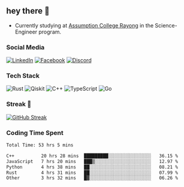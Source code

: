 ## hey there 👋

- Currently studying at [Assumption College Rayong](https://www.acr.ac.th) in the Science-Engineer program.

### Social Media

[![LinkedIn](https://img.shields.io/badge/linkedin-%230077B5.svg?style=for-the-badge&logo=linkedin&logoColor=white)](https://www.linkedin.com/in/kiattisakbeaw/)
[![Facebook](https://img.shields.io/badge/Facebook-%231877F2.svg?style=for-the-badge&logo=Facebook&logoColor=white)](https://www.facebook.com/kiattisakbeawsanburee)
[![Discord](https://img.shields.io/badge/Discord-%235865F2.svg?style=for-the-badge&logo=discord&logoColor=white)](https://discord.gg/dgRsHb5duc)

### Tech Stack
![Rust](https://img.shields.io/badge/rust-%23000000.svg?style=for-the-badge&logo=rust&logoColor=white)
![Qiskit](https://img.shields.io/badge/Qiskit-%236929C4.svg?style=for-the-badge&logo=Qiskit&logoColor=white)
![C++](https://img.shields.io/badge/c++-%2300599C.svg?style=for-the-badge&logo=c%2B%2B&logoColor=white)
![TypeScript](https://img.shields.io/badge/typescript-%23007ACC.svg?style=for-the-badge&logo=typescript&logoColor=white)
![Go](https://img.shields.io/badge/go-%2300ADD8.svg?style=for-the-badge&logo=go&logoColor=white)


### Streak 🚀
[![GitHub Streak](https://streak-stats.demolab.com?user=beawkiattisak&theme=dark&hide_border=true)](https://git.io/streak-stats)
</div>

### Coding Time Spent
<!--START_SECTION:waka-->

```txt
Total Time: 53 hrs 5 mins

C++          20 hrs 28 mins  █████████░░░░░░░░░░░░░░░░   36.15 %
JavaScript   7 hrs 20 mins   ███▒░░░░░░░░░░░░░░░░░░░░░   12.97 %
Python       4 hrs 38 mins   ██░░░░░░░░░░░░░░░░░░░░░░░   08.21 %
Rust         4 hrs 31 mins   ██░░░░░░░░░░░░░░░░░░░░░░░   07.99 %
Other        3 hrs 32 mins   █▓░░░░░░░░░░░░░░░░░░░░░░░   06.26 %
```

<!--END_SECTION:waka-->
